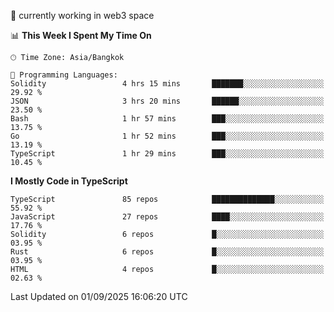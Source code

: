 🔭 currently working in web3 space

<!--START_SECTION:waka-->
📊 **This Week I Spent My Time On** 

```text
🕑︎ Time Zone: Asia/Bangkok

💬 Programming Languages: 
Solidity                 4 hrs 15 mins       ███████░░░░░░░░░░░░░░░░░░   29.92 % 
JSON                     3 hrs 20 mins       ██████░░░░░░░░░░░░░░░░░░░   23.50 % 
Bash                     1 hr 57 mins        ███░░░░░░░░░░░░░░░░░░░░░░   13.75 % 
Go                       1 hr 52 mins        ███░░░░░░░░░░░░░░░░░░░░░░   13.19 % 
TypeScript               1 hr 29 mins        ███░░░░░░░░░░░░░░░░░░░░░░   10.45 % 
```

**I Mostly Code in TypeScript** 

```text
TypeScript               85 repos            ██████████████░░░░░░░░░░░   55.92 % 
JavaScript               27 repos            ████░░░░░░░░░░░░░░░░░░░░░   17.76 % 
Solidity                 6 repos             █░░░░░░░░░░░░░░░░░░░░░░░░   03.95 % 
Rust                     6 repos             █░░░░░░░░░░░░░░░░░░░░░░░░   03.95 % 
HTML                     4 repos             █░░░░░░░░░░░░░░░░░░░░░░░░   02.63 % 
```




 Last Updated on 01/09/2025 16:06:20 UTC
<!--END_SECTION:waka-->
